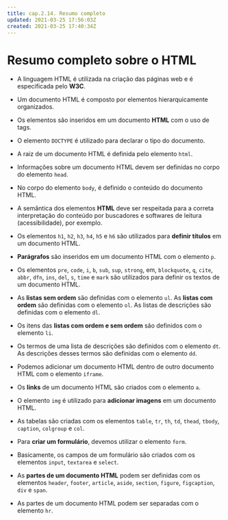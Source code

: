 ```yaml
---
title: cap.2.14. Resumo completo
updated: 2021-03-25 17:56:03Z
created: 2021-03-25 17:40:34Z
---
```


# Resumo completo sobre o HTML

- A linguagem HTML é utilizada na criação das páginas web e é especificada pelo **W3C**.
- Um documento HTML é composto por elementos hierarquicamente organizados.
- Os elementos são inseridos em um documento **HTML** com o uso de tags.
- O elemento `DOCTYPE` é utilizado para declarar o tipo do documento.
- A raiz de um documento HTML é definida pelo elemento `html`.
- Informações sobre um documento HTML devem ser definidas no corpo do elemento `head`.
- No corpo do elemento `body`, é definido o conteúdo do documento HTML.
- A semântica dos elementos **HTML** deve ser respeitada para a correta interpretação do conteúdo por buscadores e softwares de leitura (acessibilidade), por exemplo.

- Os elementos `h1`, `h2`, `h3`, `h4`, `h5` e `h6` são utilizados para **definir títulos** em um documento HTML.
- **Parágrafos** são inseridos em um documento HTML com o elemento `p`.
- Os elementos `pre`, `code`, `i`, `b`, `sub`, `sup`, `strong`, em, `blockquote`, `q`, `cite`, `abbr`, `dfn`, `ins`, `del`, `s`, `time` e `mark` são utilizados para definir os textos de um documento HTML.
- As **listas sem ordem** são definidas com o elemento `ul`. As **listas com ordem** são definidas com o elemento `ol`. As listas de descrições são definidas com o elemento `dl`.
- Os itens das **listas com ordem e sem ordem** são definidos com o elemento `li`.
- Os termos de uma lista de descrições são definidos com o elemento `dt`. As descrições desses termos são definidas com o elemento `dd`.
- Podemos adicionar um documento HTML dentro de outro documento HTML com o elemento `iframe`.
- Os **links** de um documento HTML são criados com o elemento `a`.
- O elemento `img` é utilizado para **adicionar imagens** em um documento HTML.
- As tabelas são criadas com os elementos `table`, `tr`, `th`, `td`, `thead`, `tbody`, `caption`, `colgroup` e `col`.
- Para **criar um formulário**, devemos utilizar o elemento `form`.
- Basicamente, os campos de um formulário são criados com os elementos `input`, `textarea` e `select`.
- As **partes de um documento HTML** podem ser definidas com os elementos `header`, `footer`, `article`, `aside`, `section`, `figure`, `figcaption`, `div` e `span`.
- As partes de um documento HTML podem ser separadas com o elemento `hr`.